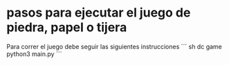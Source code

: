 # pasos para ejecutar el juego de piedra, papel o tijera


Para correr el juego debe seguir las siguientes instrucciones 
´´´ sh
dc game
python3 main.py
´´´